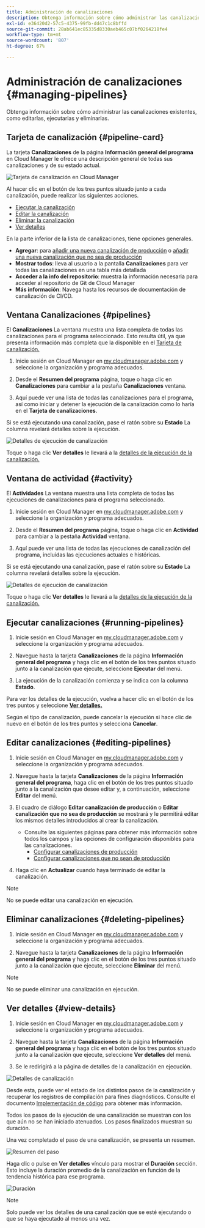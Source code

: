 ```yaml
---
title: Administración de canalizaciones
description: Obtenga información sobre cómo administrar las canalizaciones existentes, como editarlas, ejecutarlas y eliminarlas.
exl-id: e36420d2-57c5-4375-99fb-dd47c1c8bffd
source-git-commit: 28ab641ec85335d8330aeb465c07bf0264218fe4
workflow-type: tm+mt
source-wordcount: '807'
ht-degree: 67%

---
```



# Administración de canalizaciones {#managing-pipelines}

Obtenga información sobre cómo administrar las canalizaciones existentes, como editarlas, ejecutarlas y eliminarlas.

## Tarjeta de canalización {#pipeline-card}

La tarjeta **Canalizaciones** de la página **Información general del programa** en Cloud Manager le ofrece una descripción general de todas sus canalizaciones y de su estado actual.

![Tarjeta de canalización en Cloud Manager](/help/assets/configure-pipelines/pipelines-card.png)

Al hacer clic en el botón de los tres puntos situado junto a cada canalización, puede realizar las siguientes acciones.

* [Ejecutar la canalización](#running-pipelines)
* [Editar la canalización](#editing-pipelines)
* [Eliminar la canalización](#deleting-pipelines)
* [Ver detalles](#view-details)

En la parte inferior de la lista de canalizaciones, tiene opciones generales.

* **Agregar**: para [añadir una nueva canalización de producción](/help/using/production-pipelines.md) o [añadir una nueva canalización que no sea de producción](/help/using/non-production-pipelines.md)
* **Mostrar todos**: lleva al usuario a la pantalla **Canalizaciones** para ver todas las canalizaciones en una tabla más detallada
* **Acceder a la info del repositorio**: muestra la información necesaria para acceder al repositorio de Git de Cloud Manager
* **Más información**: Navega hasta los recursos de documentación de canalización de CI/CD.

## Ventana Canalizaciones {#pipelines}

El **Canalizaciones** La ventana muestra una lista completa de todas las canalizaciones para el programa seleccionado. Esto resulta útil, ya que presenta información más completa que la disponible en el [Tarjeta de canalización.](#pipeline-card)

1. Inicie sesión en Cloud Manager en [my.cloudmanager.adobe.com](https://my.cloudmanager.adobe.com/) y seleccione la organización y programa adecuados.

1. Desde el **Resumen del programa** página, toque o haga clic en **Canalizaciones** para cambiar a la pestaña **Canalizaciones** ventana.

1. Aquí puede ver una lista de todas las canalizaciones para el programa, así como iniciar y detener la ejecución de la canalización como lo haría en el **Tarjeta de canalizaciones**.

Si se está ejecutando una canalización, pase el ratón sobre su **Estado** La columna revelará detalles sobre la ejecución.

![Detalles de ejecución de canalización](/help/assets/configure-pipelines/pipeline-status.png)

Toque o haga clic **Ver detalles** le llevará a la [detalles de la ejecución de la canalización.](#view-details)

## Ventana de actividad {#activity}

El **Actividades** La ventana muestra una lista completa de todas las ejecuciones de canalizaciones para el programa seleccionado.

1. Inicie sesión en Cloud Manager en [my.cloudmanager.adobe.com](https://my.cloudmanager.adobe.com/) y seleccione la organización y programa adecuados.

1. Desde el **Resumen del programa** página, toque o haga clic en **Actividad** para cambiar a la pestaña **Actividad** ventana.

1. Aquí puede ver una lista de todas las ejecuciones de canalización del programa, incluidas las ejecuciones actuales e históricas.

Si se está ejecutando una canalización, pase el ratón sobre su **Estado** La columna revelará detalles sobre la ejecución.

![Detalles de ejecución de canalización](/help/assets/configure-pipelines/pipeline-activity.png)

Toque o haga clic **Ver detalles** le llevará a la [detalles de la ejecución de la canalización.](#view-details)

## Ejecutar canalizaciones {#running-pipelines}

1. Inicie sesión en Cloud Manager en [my.cloudmanager.adobe.com](https://my.cloudmanager.adobe.com/) y seleccione la organización y programa adecuados.

1. Navegue hasta la tarjeta **Canalizaciones** de la página **Información general del programa** y haga clic en el botón de los tres puntos situado junto a la canalización que ejecute, seleccione **Ejecutar** del menú.

1. La ejecución de la canalización comienza y se indica con la columna **Estado**.

Para ver los detalles de la ejecución, vuelva a hacer clic en el botón de los tres puntos y seleccione **[Ver detalles.](#view-details)**

Según el tipo de canalización, puede cancelar la ejecución si hace clic de nuevo en el botón de los tres puntos y selecciona **Cancelar**.

## Editar canalizaciones {#editing-pipelines}

1. Inicie sesión en Cloud Manager en [my.cloudmanager.adobe.com](https://my.cloudmanager.adobe.com/) y seleccione la organización y programa adecuados.

1. Navegue hasta la tarjeta **Canalizaciones** de la página **Información general del programa**, haga clic en el botón de los tres puntos situado junto a la canalización que desee editar y, a continuación, seleccione **Editar** del menú.

1. El cuadro de diálogo **Editar canalización de producción** o **Editar canalización que no sea de producción** se mostrará y le permitirá editar los mismos detalles introducidos al crear la canalización.

   * Consulte las siguientes páginas para obtener más información sobre todos los campos y las opciones de configuración disponibles para las canalizaciones.
      * [Configurar canalizaciones de producción](/help/using/production-pipelines.md)
      * [Configurar canalizaciones que no sean de producción](/help/using/non-production-pipelines.md)

1. Haga clic en **Actualizar** cuando haya terminado de editar la canalización.

>[!NOTE]
>
>No se puede editar una canalización en ejecución.

## Eliminar canalizaciones {#deleting-pipelines}

1. Inicie sesión en Cloud Manager en [my.cloudmanager.adobe.com](https://my.cloudmanager.adobe.com/) y seleccione la organización y programa adecuados.

1. Navegue hasta la tarjeta **Canalizaciones** de la página **Información general del programa** y haga clic en el botón de los tres puntos situado junto a la canalización que ejecute, seleccione **Eliminar** del menú.

>[!NOTE]
>
>No se puede eliminar una canalización en ejecución.

## Ver detalles {#view-details}

1. Inicie sesión en Cloud Manager en [my.cloudmanager.adobe.com](https://my.cloudmanager.adobe.com/) y seleccione la organización y programa adecuados.

1. Navegue hasta la tarjeta **Canalizaciones** de la página **Información general del programa** y haga clic en el botón de los tres puntos situado junto a la canalización que ejecute, seleccione **Ver detalles** del menú.

1. Se le redirigirá a la página de detalles de la canalización en ejecución.

![Detalles de canalización](/help/assets/configure-pipelines/pipeline-running-details.png)

Desde esta, puede ver el estado de los distintos pasos de la canalización y recuperar los registros de compilación para fines diagnósticos. Consulte el documento [Implementación de código](/help/using/code-deployment.md) para obtener más información.

Todos los pasos de la ejecución de una canalización se muestran con los que aún no se han iniciado atenuados. Los pasos finalizados muestran su duración.

Una vez completado el paso de una canalización, se presenta un resumen.

![Resumen del paso](/help/assets/configure-pipelines/pipeline-step.png)

Haga clic o pulse en **Ver detalles** vínculo para mostrar el **Duración** sección. Esto incluye la duración promedio de la canalización en función de la tendencia histórica para ese programa.

![Duración](/help/assets/configure-pipelines/duration.png)

>[!NOTE]
>
>Solo puede ver los detalles de una canalización que se esté ejecutando o que se haya ejecutado al menos una vez.
